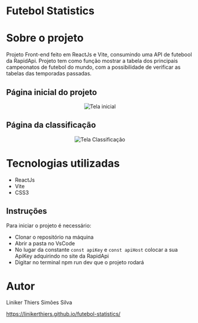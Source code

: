 # Futebol Statistics

# Sobre o projeto

Projeto Front-end feito em ReactJs e Vite, consumindo uma API de futebool da RapidApi.
Projeto tem como função mostrar a tabela dos principais campeonatos de futebol do mundo, com a possibilidade de verificar as tabelas das temporadas passadas.

## Página inicial do projeto
<p align='center'>
    <img scr='./doc/foto-tela-inicial.png' alt='Tela inicial'>
</p>

## Página da classificação
<p align='center'>
    <img scr='./doc/tela-liga.png' alt='Tela Classificação'>
</p>

# Tecnologias utilizadas
* ReactJs
* Vite
* CSS3

## Instruções 
Para iniciar o projeto é necessário:
- Clonar o repositório na máquina
- Abrir a pasta no VsCode
- No lugar da constante `const apiKey` e `const apiHost` colocar a sua ApiKey adquirindo no site da RapidApi
- Digitar no terminal npm run dev que o projeto rodará

# Autor

Liniker Thiers Simões Silva

https://linikerthiers.github.io/futebol-statistics/